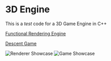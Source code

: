 # 3D Engine
 This is a *test* code for a 3D Game Engine in C++

[Functional Rendering Engine](https://github.com/Loris-Moreau/3D-Engine-CPP/tree/test-23 "Test-23 Branch")

[Descent Game](https://github.com/Loris-Moreau/3D-Engine-CPP/tree/Descent-Game "Descent Game Branch")

![](https://github.com/Loris-Moreau/3D-Engine-CPP/blob/main/Assets/2024-10-24%2012-04-56.gif "Renderer Showcase")
![](https://github.com/Loris-Moreau/3D-Engine-CPP/blob/main/Assets/2024-10-24%2012-04-56.gif "Game Showcase")
